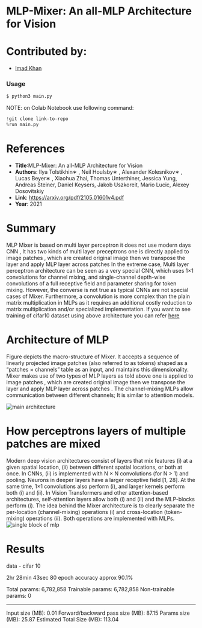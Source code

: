# MLP-Mixer: An all-MLP Architecture for Vision

# Contributed by:
 * [Imad Khan](https://github.com/imad08)

### Usage
```bash
$ python3 main.py 
```
NOTE: on Colab Notebook use following command:
```python
!git clone link-to-repo
%run main.py 
```

# References

* **Title**:MLP-Mixer: An all-MLP Architecture for Vision
* **Authors**: Ilya Tolstikhin∗
, Neil Houlsby∗
, Alexander Kolesnikov∗
, Lucas Beyer∗
,
Xiaohua Zhai, Thomas Unterthiner, Jessica Yung, Andreas Steiner,
Daniel Keysers, Jakob Uszkoreit, Mario Lucic, Alexey Dosovitskiy
* **Link**: https://arxiv.org/pdf/2105.01601v4.pdf
* **Year**: 2021



# Summary 

MLP Mixer is based on multi layer perceptron it does not use modern days CNN , It has two kinds of multi layer preceptrons one is directly applied to image patches , which are created original image then we transpose the layer and apply MLP layer across patches In the extreme case, Multi layer perceptron architecture can be seen as a very special CNN, which uses 1×1 convolutions
for channel mixing, and single-channel depth-wise convolutions of a full receptive field and parameter
sharing for token mixing. However, the converse is not true as typical CNNs are not special cases of
Mixer. Furthermore, a convolution is more complex than the plain matrix multiplication in MLPs as
it requires an additional costly reduction to matrix multiplication and/or specialized implementation.
If you want to see training of cifar10 dataset using above architecture you can refer [here](https://github.com/imad08/MLP-Mixer/blob/main/MLP.ipynb)

# Architecture of MLP

Figure depicts the macro-structure of Mixer. It accepts a sequence of linearly projected image
patches (also referred to as tokens) shaped as a “patches × channels” table as an input, and maintains
this dimensionality. Mixer makes use of two types of MLP layers as told above one is applied to image patches , which are created original image then we transpose the layer and apply MLP layer across patches  . The channel-mixing MLPs allow communication between different channels; It is similar to attention models. 


![main architecture](https://github.com/imad08/model-zoo/blob/master/classification/MLP_MIXER_Pytorch/assets/Screenshot%20(2961).png)
# How perceptrons layers of multiple patches are mixed
 Modern deep vision architectures consist of layers that mix features (i) at a given spatial location,
(ii) between different spatial locations, or both at once. In CNNs, (ii) is implemented with N × N
convolutions (for N > 1) and pooling. Neurons in deeper layers have a larger receptive field [1, 28].
At the same time, 1×1 convolutions also perform (i), and larger kernels perform both (i) and (ii).
In Vision Transformers and other attention-based architectures, self-attention layers allow both (i)
and (ii) and the MLP-blocks perform (i). The idea behind the Mixer architecture is to clearly separate
the per-location (channel-mixing) operations (i) and cross-location (token-mixing) operations (ii).
Both operations are implemented with MLPs.
![single block of mlp](https://github.com/imad08/model-zoo/blob/master/classification/MLP_MIXER_Pytorch/assets/Screenshot%20(2963).png)


# Results
data - cifar 10 

2hr 28min 43sec 80 epoch 
accuracy approx 90.1%

Total params: 6,782,858
Trainable params: 6,782,858
Non-trainable params: 0

----------------------------------------------------------------
Input size (MB): 0.01
Forward/backward pass size (MB): 87.15
Params size (MB): 25.87
Estimated Total Size (MB): 113.04

